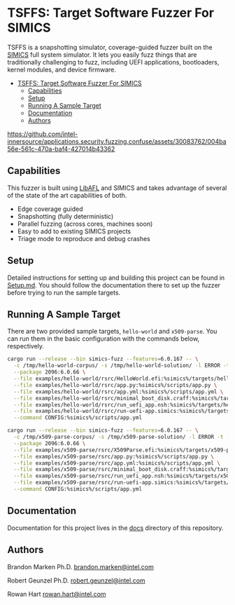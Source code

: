 # TSFFS: Target Software Fuzzer For SIMICS

TSFFS is a snapshotting simulator, coverage-guided fuzzer built on the
[SIMICS](https://www.intel.com/content/www/us/en/developer/articles/tool/simics-simulator.html)
full system simulator. It lets you easily fuzz things that are traditionally challenging
to fuzz, including UEFI applications, bootloaders, kernel modules, and device firmware.

- [TSFFS: Target Software Fuzzer For SIMICS](#tsffs-target-software-fuzzer-for-simics)
  - [Capabilities](#capabilities)
  - [Setup](#setup)
  - [Running A Sample Target](#running-a-sample-target)
  - [Documentation](#documentation)
  - [Authors](#authors)


<https://github.com/intel-innersource/applications.security.fuzzing.confuse/assets/30083762/004ba56e-561c-470a-baf4-427014b43362>


## Capabilities

This fuzzer is built using [LibAFL](https://github.com/AFLplusplus/LibAFL) and SIMICS
and takes advantage of several of the state of the art capabilities
of both.

- Edge coverage guided
- Snapshotting (fully deterministic)
- Parallel fuzzing (across cores, machines soon)
- Easy to add to existing SIMICS projects
- Triage mode to reproduce and debug crashes

## Setup

Detailed instructions for setting up and building this project can be found in
[Setup.md](./docs/Setup.md). You should follow the documentation there to set up the
fuzzer before trying to run the sample targets.

## Running A Sample Target

There are two provided sample targets, `hello-world` and `x509-parse`. You can run them
in the basic configuration with the commands below, respectively.

```sh
cargo run --release --bin simics-fuzz --features=6.0.167 -- \
  -c /tmp/hello-world-corpus/ -s /tmp/hello-world-solution/ -l ERROR -t -C 1 \
  --package 2096:6.0.66 \
  --file examples/hello-world/rsrc/HelloWorld.efi:%simics%/targets/hello-world/HelloWorld.efi \
  --file examples/hello-world/rsrc/app.py:%simics%/scripts/app.py \
  --file examples/hello-world/rsrc/app.yml:%simics%/scripts/app.yml \
  --file examples/hello-world/rsrc/minimal_boot_disk.craff:%simics%/targets/hello-world/minimal_boot_disk.craff \
  --file examples/hello-world/rsrc/run_uefi_app.nsh:%simics%/targets/hello-world/run_uefi_app.nsh \
  --file examples/hello-world/rsrc/run-uefi-app.simics:%simics%/targets/hello-world/run-uefi-app.simics \
  --command CONFIG:%simics%/scripts/app.yml
```

```sh
cargo run --release --bin simics-fuzz --features=6.0.167 -- \
  -c /tmp/x509-parse-corpus/ -s /tmp/x509-parse-solution/ -l ERROR -t -C 1 \
  --package 2096:6.0.66 \
  --file examples/x509-parse/rsrc/X509Parse.efi:%simics%/targets/x509-parse/X509Parse.efi \
  --file examples/x509-parse/rsrc/app.py:%simics%/scripts/app.py \
  --file examples/x509-parse/rsrc/app.yml:%simics%/scripts/app.yml \
  --file examples/x509-parse/rsrc/minimal_boot_disk.craff:%simics%/targets/x509-parse/minimal_boot_disk.craff \
  --file examples/x509-parse/rsrc/run_uefi_app.nsh:%simics%/targets/x509-parse/run_uefi_app.nsh \
  --file examples/x509-parse/rsrc/run-uefi-app.simics:%simics%/targets/x509-parse/run-uefi-app.simics \
  --command CONFIG:%simics%/scripts/app.yml
```

## Documentation

Documentation for this project lives in the [docs](./docs/README.md) directory of this
repository.

## Authors

Brandon Marken Ph.D.
<brandon.marken@intel.com>

Robert Geunzel Ph.D.
<robert.geunzel@intel.com>

Rowan Hart
<rowan.hart@intel.com>
